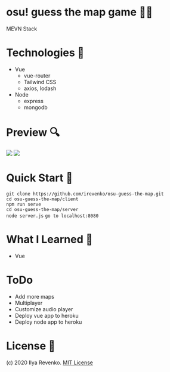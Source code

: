# osu! guess the map game 🎲🧩
MEVN Stack 

# Technologies 🧾
* Vue
  * vue-router
  * Tailwind CSS
  * axios, lodash
* Node
  * express
  * mongodb

# Preview 🔍
<img src="https://i.imgur.com/iQPNQs3.png"> 
<img src="https://i.imgur.com/6g60tq8.png">

# Quick Start 🚀
```git clone https://github.com/irevenko/osu-guess-the-map.git``` <br>
```cd osu-guess-the-map/client``` <br>
```npm run serve``` <br>
```cd osu-guess-the-map/server```  <br>
```node server.js```
```go to localhost:8080```

# What I Learned 🧠
* Vue

# ToDo
* Add more maps
* Multiplayer
* Customize audio player
* Deploy vue app to heroku
* Deploy node app to heroku

# License 📑 
(c) 2020 Ilya Revenko. [MIT License](https://tldrlegal.com/license/mit-license)